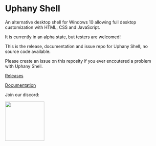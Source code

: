 # Uphany Shell

An alternative desktop shell for Windows 10 allowing full desktop customization with HTML, CSS and JavaScript.

It is currently in an alpha state, but testers are welcomed!

This is the release, documentation and issue repo for Uphany Shell, no source code available.

Please create an issue on this reposity if you ever encoutered a problem with Uphany Shell.

[Releases](https://github.com/Superxwolf/Uphany_Shell/releases)

[Documentation](https://superxwolf.github.io/Uphany_Shell)

Join our discord:

[<img heigh=128 width=128 src="https://discord.com/assets/2f71ab5383293f63985ac8d5c632b3d4.png">](https://discord.gg/TJHx2kgsNZ)
